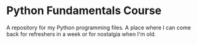 # Python Fundamentals Course
 A repository for my Python programming files.  A place where I can come back for refreshers in a week or for nostalgia when I'm old.
